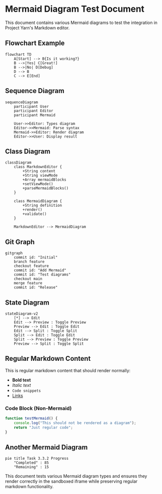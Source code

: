 # Mermaid Diagram Test Document

This document contains various Mermaid diagrams to test the integration in Project Yarn's Markdown editor.

## Flowchart Example

```mermaid
flowchart TD
    A[Start] --> B{Is it working?}
    B -->|Yes| C[Great!]
    B -->|No| D[Debug]
    D --> B
    C --> E[End]
```

## Sequence Diagram

```mermaid
sequenceDiagram
    participant User
    participant Editor
    participant Mermaid
    
    User->>Editor: Types diagram
    Editor->>Mermaid: Parse syntax
    Mermaid->>Editor: Render diagram
    Editor->>User: Display result
```

## Class Diagram

```mermaid
classDiagram
    class MarkdownEditor {
        +String content
        +String viewMode
        +Array mermaidBlocks
        +setViewMode()
        +parseMermaidBlocks()
    }
    
    class MermaidDiagram {
        +String definition
        +render()
        +validate()
    }
    
    MarkdownEditor --> MermaidDiagram
```

## Git Graph

```mermaid
gitgraph
    commit id: "Initial"
    branch feature
    checkout feature
    commit id: "Add Mermaid"
    commit id: "Test diagrams"
    checkout main
    merge feature
    commit id: "Release"
```

## State Diagram

```mermaid
stateDiagram-v2
    [*] --> Edit
    Edit --> Preview : Toggle Preview
    Preview --> Edit : Toggle Edit
    Edit --> Split : Toggle Split
    Split --> Edit : Toggle Edit
    Split --> Preview : Toggle Preview
    Preview --> Split : Toggle Split
```

## Regular Markdown Content

This is regular markdown content that should render normally:

- **Bold text**
- *Italic text*
- `Code snippets`
- [Links](https://example.com)

### Code Block (Non-Mermaid)

```javascript
function testMermaid() {
    console.log("This should not be rendered as a diagram");
    return "Just regular code";
}
```

## Another Mermaid Diagram

```mermaid
pie title Task 3.3.2 Progress
    "Completed" : 85
    "Remaining" : 15
```

This document tests various Mermaid diagram types and ensures they render correctly in the sandboxed iframe while preserving regular markdown functionality.
